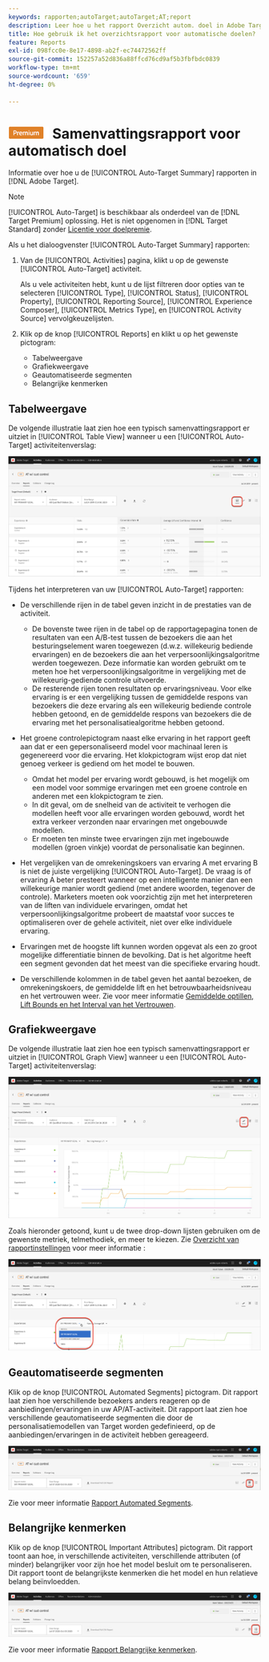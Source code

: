 ```yaml
---
keywords: rapporten;autoTarget;autoTarget;AT;report
description: Leer hoe u het rapport Overzicht autom. doel in Adobe Target interpreteert. U kunt op de Geautomatiseerde Segmenten en de Belangrijke rapporten van Attributen van dit rapport schakelen.
title: Hoe gebruik ik het overzichtsrapport voor automatische doelen?
feature: Reports
exl-id: 098fcc0e-8e17-4898-ab2f-ec74472562ff
source-git-commit: 152257a52d836a88ffcd76cd9af5b3fbfbdc0839
workflow-type: tm+mt
source-wordcount: '659'
ht-degree: 0%

---
```


# ![PREMIUM](/help/main/assets/premium.png) Samenvattingsrapport voor automatisch doel

Informatie over hoe u de [!UICONTROL Auto-Target Summary] rapporten in [!DNL Adobe Target].

>[!NOTE]
>
>[!UICONTROL Auto-Target] is beschikbaar als onderdeel van de [!DNL Target Premium] oplossing. Het is niet opgenomen in [!DNL Target Standard] zonder [Licentie voor doelpremie](/help/main/c-intro/intro.md#premium).

Als u het dialoogvenster [!UICONTROL Auto-Target Summary] rapporten:

1. Van de [!UICONTROL Activities] pagina, klikt u op de gewenste [!UICONTROL Auto-Target] activiteit.

   Als u vele activiteiten hebt, kunt u de lijst filtreren door opties van te selecteren [!UICONTROL Type], [!UICONTROL Status], [!UICONTROL Property], [!UICONTROL Reporting Source], [!UICONTROL Experience Composer], [!UICONTROL Metrics Type], en [!UICONTROL Activity Source] vervolgkeuzelijsten.

1. Klik op de knop [!UICONTROL Reports] en klikt u op het gewenste pictogram:

   * Tabelweergave
   * Grafiekweergave
   * Geautomatiseerde segmenten
   * Belangrijke kenmerken

## Tabelweergave

De volgende illustratie laat zien hoe een typisch samenvattingsrapport er uitziet in [!UICONTROL Table View] wanneer u een [!UICONTROL Auto-Target] activiteitenverslag:

![Rapport voor automatisch doeltabelweergave](/help/main/c-reports/assets/at-table-view.png)

Tijdens het interpreteren van uw [!UICONTROL Auto-Target] rapporten:

* De verschillende rijen in de tabel geven inzicht in de prestaties van de activiteit.

   * De bovenste twee rijen in de tabel op de rapportagepagina tonen de resultaten van een A/B-test tussen de bezoekers die aan het besturingselement waren toegewezen (d.w.z. willekeurig bediende ervaringen) en de bezoekers die aan het verpersoonlijkingsalgoritme werden toegewezen. Deze informatie kan worden gebruikt om te meten hoe het verpersoonlijkingsalgoritme in vergelijking met de willekeurig-gediende controle uitvoerde.
   * De resterende rijen tonen resultaten op ervaringsniveau. Voor elke ervaring is er een vergelijking tussen de gemiddelde respons van bezoekers die deze ervaring als een willekeurig bediende controle hebben getoond, en de gemiddelde respons van bezoekers die de ervaring met het personalisatiealgoritme hebben getoond.

* Het groene controlepictogram naast elke ervaring in het rapport geeft aan dat er een gepersonaliseerd model voor machinaal leren is gegenereerd voor die ervaring. Het klokpictogram wijst erop dat niet genoeg verkeer is gediend om het model te bouwen.

   * Omdat het model per ervaring wordt gebouwd, is het mogelijk om een model voor sommige ervaringen met een groene controle en anderen met een klokpictogram te zien.
   * In dit geval, om de snelheid van de activiteit te verhogen die modellen heeft voor alle ervaringen worden gebouwd, wordt het extra verkeer verzonden naar ervaringen met ongebouwde modellen.
   * Er moeten ten minste twee ervaringen zijn met ingebouwde modellen (groen vinkje) voordat de personalisatie kan beginnen.

* Het vergelijken van de omrekeningskoers van ervaring A met ervaring B is niet de juiste vergelijking [!UICONTROL Auto-Target]. De vraag is of ervaring A beter presteert wanneer op een intelligente manier dan een willekeurige manier wordt gediend (met andere woorden, tegenover de controle). Marketers moeten ook voorzichtig zijn met het interpreteren van de liften van individuele ervaringen, omdat het verpersoonlijkingsalgoritme probeert de maatstaf voor succes te optimaliseren over de gehele activiteit, niet over elke individuele ervaring.
* Ervaringen met de hoogste lift kunnen worden opgevat als een zo groot mogelijke differentiatie binnen de bevolking. Dat is het algoritme heeft een segment gevonden dat het meest van die specifieke ervaring houdt.
* De verschillende kolommen in de tabel geven het aantal bezoeken, de omrekeningskoers, de gemiddelde lift en het betrouwbaarheidsniveau en het vertrouwen weer. Zie voor meer informatie [Gemiddelde optillen, Lift Bounds en het Interval van het Vertrouwen](/help/main/c-reports/c-report-settings/average-lift-bounds-and-confidence-interval.md).

## Grafiekweergave

De volgende illustratie laat zien hoe een typisch samenvattingsrapport er uitziet in [!UICONTROL Graph View] wanneer u een [!UICONTROL Auto-Target] activiteitenverslag:

![Rapport voor automatisch doelgrafiekweergave](/help/main/c-reports/assets/at-graph-view.png)

Zoals hieronder getoond, kunt u de twee drop-down lijsten gebruiken om de gewenste metriek, telmethodiek, en meer te kiezen. Zie [Overzicht van rapportinstellingen](/help/main/c-reports/c-report-settings/report-settings.md) voor meer informatie :

![Rapport voor automatisch doelgrafiekweergave](/help/main/c-reports/assets/at-graph-view-2.png)

## Geautomatiseerde segmenten

Klik op de knop [!UICONTROL Automated Segments] pictogram. Dit rapport laat zien hoe verschillende bezoekers anders reageren op de aanbiedingen/ervaringen in uw AP/AT-activiteit. Dit rapport laat zien hoe verschillende geautomatiseerde segmenten die door de personalisatiemodellen van Target worden gedefinieerd, op de aanbiedingen/ervaringen in de activiteit hebben gereageerd.

![Pictogram Automatisch segment](/help/main/c-reports/assets/icon-automated-sements.png)

Zie voor meer informatie [Rapport Automated Segments](/help/main/c-reports/c-personalization-insights-reports/automated-segments-report.md).

## Belangrijke kenmerken

Klik op de knop [!UICONTROL Important Attributes] pictogram. Dit rapport toont aan hoe, in verschillende activiteiten, verschillende attributen (of minder) belangrijker voor zijn hoe het model besluit om te personaliseren. Dit rapport toont de belangrijkste kenmerken die het model en hun relatieve belang beïnvloedden.

![Pictogram Belangrijke kenmerken](/help/main/c-reports/assets/icon-important-attributes.png)

Zie voor meer informatie [Rapport Belangrijke kenmerken](/help/main/c-reports/c-personalization-insights-reports/important-attributes-report.md).
